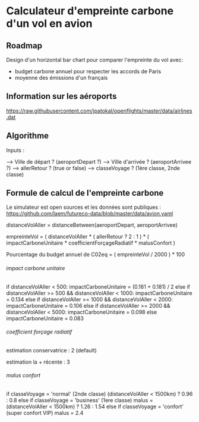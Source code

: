 # Calculateur d'empreinte carbone d'un vol en avion

## Roadmap

Design d'un horizontal bar chart pour comparer l'empreinte du vol avec:
- budget carbone annuel pour respecter les accords de Paris
- moyenne des émissions d'un français

## Information sur les aéroports

https://raw.githubusercontent.com/jpatokal/openflights/master/data/airlines.dat

## Algorithme

Inputs :

--> Ville de départ ? (aeroportDepart ?)
--> Ville d'arrivée ? (aeroportArrivee ?)
--> allerRetour ? (true or false)
--> classeVoyage ? (1ère classe, 2nde classe)

## Formule de calcul de l'empreinte carbone

Le simulateur est open sources et les données sont publiques :
https://github.com/laem/futureco-data/blob/master/data/avion.yaml

distanceVolAller = distanceBetween(aeroportDepart, aeroportArrivee)

empreinteVol = ( distanceVolAller * ( allerRetour ? 2 : 1 ) * ( impactCarboneUnitaire * coefficientForçageRadiatif * malusConfort )

Pourcentage du budget annuel de C02eq = ( empreinteVol / 2000 ) * 100


###### impact carbone unitaire ######

if distanceVolAller < 500:
impactCarboneUnitaire = (0.161 + 0.181) / 2
else if distanceVolAller >= 500 && distanceVolAller < 1000:
impactCarboneUnitaire = 0.134
else if distanceVolAller >= 1000 && distanceVolAller < 2000:
impactCarboneUnitaire = 0.106
else if distanceVolAller >= 2000 && distanceVolAller < 5000:
impactCarboneUnitaire = 0.098
else
impactCarboneUnitaire = 0.083


###### coefficient forçage radiatif ######

estimation conservatrice : 2 (default)

estimation la + récente : 3


###### malus confort ######

if classeVoyage = 'normal' (2nde classe)
(distanceVolAller < 1500km) ? 0.96 : 0.8
else if classeVoyage = 'business' (1ere classe)
malus = (distanceVolAller < 1500km) ? 1.26 : 1.54
else if classeVoyage = 'confort' (super confort VIP)
malus = 2.4

